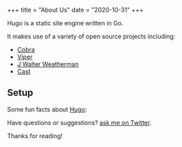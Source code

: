 +++
title = "About Us"
date = "2020-10-31"
+++

Hugo is a static site engine written in Go.


It makes use of a variety of open source projects including:

* [Cobra](https://github.com/spf13/cobra)
* [Viper](https://github.com/spf13/viper)
* [J Walter Weatherman](https://github.com/spf13/jWalterWeatherman)
* [Cast](https://github.com/spf13/cast)

## Setup

Some fun facts about [Hugo](http://gohugo.io/):

Have questions or suggestions? [ask me on Twitter](https://twitter.com/chicoman25).

Thanks for reading!
